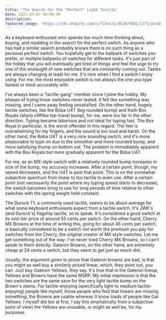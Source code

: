 ```yaml
---
title: 'The Search for the "Perfect" Light Tactile'
date: 2022-03-07 00:00:00
description: 
featured_image: 'https://cdn.shopify.com/s/files/1/0520/9581/1771/products/closeup2_a040077c-5bb3-4821-8da1-13bd0a4e14a7_540x.png?v=1611369993'
---
```


As a keyboard enthusiast who spends too much time thinking about, buying, and modding in the search for the perfect switch. As anyone who has had a similar search probably knows there is no such thing as a personal perfect switch. You hopefully get to the ballpark of switches you prefer, or multiple ballparks of switches for different tasks. It's just part of the hobby that you will eventually get tired of things and feel the urge to try one of the onslaught of new switches that are constantly coming out. Tastes are always changing at least for me. It's nice when I find a switch I enjoy using. For me, the most enjoyable switch is not always the one you type fastest or most accurately with.

I've always been a "tactile-gang" member since I joine the hobby. My phases of trying linear switches never lasted. It felt like something was missing, and I came away feeling unsatisfied. On the other hand, hugely tactile switches, like the Boba U4T (big rounded bump) and Kailh Box Royals (sharp clifflike top-travel bump), for me, were too far in the other direction. Typing became laborious and not ideal for typing fast. The Box Royal in particular, is the worst offender in this regard. The feel is overwhelming for my fingers, and the sound is too loud and harsh. On the other hand, the Boba U4T is a very nice sounding switch, and it's more pleasurable to type on due to the smoother and more rounded bump, and more satisfying thump on bottom out. The problem is immediately apparent with the Box Royals but more gradually apparent for the Boba U4T. 

For me, as an MX-style switch with a relatively rounded bump increases in size of the bump, my accuracy increases. After a certain point, though, my speed decreases, and the U4T is past that point. This is on the somewhat subjective spectrum from linear to too tactile to even use. After a certain point (not necessarily the point where my typing speed starts to decrease), the switch becomes tiring to use for long periods of time relative to other switches with the spring weight held constant. 

The Durock T1, a commonly used tactile, seems to be about average for what some keyboard enthusiasts expect from a tactile switch. It's JWK's (and Durock's) flagship tactile, so to speak. It's considered a good switch at its mid-tier price of around 55 cents per switch. On the other hand, Cherry MX Browns at the time of writing this, going for about 45 cents per switch, is basically considered to be a switch not worth the premium you pay for switches from the Cherry, the original creator of MX style switches. Let me get something out of the way: I've never tried Cherry MX Browns, so I can't speak to them directly. Gateron Browns, on the other hand, are extremely cheap at 24 cents a switch, but they seem to get just as much shit.

Usually, the argument given to prove that Gateron browns are bad, is that you might as well buy a similarly priced linear, which, they point out, you can. Just buy Gateron Yellows, they say. It's true that in the Gateron lineup, Yellows and Browns have the same MSRP. My initial impression is that the two switches are the same save for the very light tactile bump on the Brown's stems. For tactile-enjoying (specifically light-to medium tactile-enjoying) people like myself, those people who find that linears are missing something, the Browns are usable whereas (I know loads of people like Gat Yellows. I myself did too at first, I say this emphatically from a subjective point of view) the Yellows are unusable, or might as well be, for my purposes.